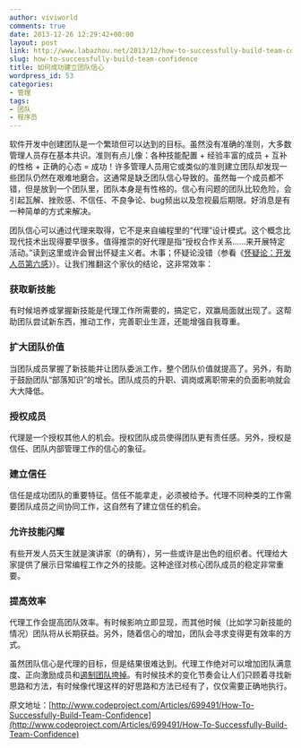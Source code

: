 ```yaml
---
author: viviworld
comments: true
date: 2013-12-26 12:29:42+00:00
layout: post
link: http://www.labazhou.net/2013/12/how-to-successfully-build-team-confidence/
slug: how-to-successfully-build-team-confidence
title: 如何成功建立团队信心
wordpress_id: 53
categories:
- 管理
tags:
- 团队
- 程序员
---
```


软件开发中创建团队是一个繁琐但可以达到的目标。虽然没有准确的准则，大多数管理人员存在基本共识。准则有点儿像：各种技能配置 + 经验丰富的成员 + 互补的性格 + 正确的心态 = 成功！许多管理人员用它或类似的准则建立团队却发现一些团队仍然在艰难地磨合。这通常是缺乏团队信心导致的。虽然每一个成员都不错，但是放到一个团队里，团队本身是有性格的。信心有问题的团队比较危险，会引起瓦解、挫败感、不信任、不良争论、bug频出以及忽视最后期限。好消息是有一种简单的方式来解决。  


团队信心可以通过代理来取得，它不是来自编程里的“代理”设计模式。这个概念比现代技术出现得要早很多。值得推崇的好代理是指“授权合作关系……来开展特定活动。”读到这里或许会冒出怀疑主义者。木事；怀疑论没错（参看《[怀疑论：开发人员第六感](http://zacgery.blogspot.com/2013/11/skepticism-developers-sixth-sense.html)》）。让我们推翻这个家伙的结论，这非常效率：

### 获取新技能

有时候培养或掌握新技能是代理工作所需要的，搞定它，双赢局面就出现了。这帮助团队尝试新东西，推动工作，完善职业生涯，还能增强自我尊重。

### 扩大团队价值

当团队成员掌握了新技能并让团队委派工作，整个团队价值就提高了。另外，有助于鼓励团队“部落知识”的增长。团队成员的升职、调岗或离职带来的负面影响就会大大降低。

### 授权成员

代理是一个授权其他人的机会。授权团队成员使得团队更有责任感。另外，授权是信任、团队内部管理工作的信心的象征。

### 建立信任

信任是成功团队的重要特征。信任不能拿走，必须被给予。代理不同种类的工作需要团队成员之间协同工作，这自然有了建立信任的机会。

### 允许技能闪耀

有些开发人员天生就是演讲家（的确有），另一些或许是出色的组织者。代理给大家提供了展示日常编程工作之外的技能。这种途径对核心团队成员的稳定非常重要。

### 提高效率

代理工作会提高团队效率。有时候影响立即显现，而其他时候（比如学习新技能的情况）团队将从长期获益。另外，随着信心的增加，团队会寻求变得更有效率的方式。

虽然团队信心是代理的目标，但是结果很难达到。代理工作绝对可以增加团队满意度、正向激励成员和[遏制团队垮掉](http://zacgery.blogspot.com/2012/06/developer-burnout.html)。有时候技术的变化节奏会让人们只顾着寻找新思路和方法，有时候像代理这样的好思路和方法已经有了，仅仅需要正确地执行。

  


原文地址：[http://www.codeproject.com/Articles/699491/How-To-Successfully-Build-Team-Confidence](http://www.codeproject.com/Articles/699491/How-To-Successfully-Build-Team-Confidence)
